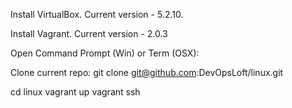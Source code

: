 Install VirtualBox. Current version - 5.2.10.

Install Vagrant. Current version - 2.0.3

Open Command Prompt (Win) or Term (OSX):

Clone current repo:
git clone git@github.com:DevOpsLoft/linux.git

cd linux
vagrant up
vagrant ssh

